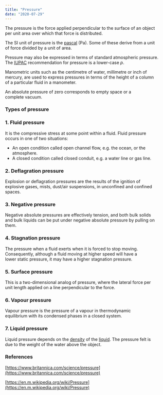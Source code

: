 ```yaml
---
title: "Pressure"
date: "2020-07-29"
---
```


The pressure is the force applied perpendicular to the surface of an object per unit area over which that force is distributed.

The SI unit of pressure is the [pascal](https://chemistdictionary.com/pascal/) (Pa). Some of these derive from a unit of force divided by a unit of area.

Pressure may also be expressed in terms of standard atmospheric pressure. The [IUPAC](https://chemistdictionary.com/iupac/) recommendation for pressure is a lower-case _p_.

Manometric units such as the centimetre of water, millimetre or inch of mercury, are used to express pressures in terms of the height of a column of a particular fluid in a manometer.

An absolute pressure of zero corresponds to empty space or a complete vacuum.

### Types of pressure

### 1\. Fluid pressure

It is the compressive stress at some point within a fluid. Fluid pressure occurs in one of two situations:

- An open condition called open channel flow, e.g. the ocean, or the atmosphere.
- A closed condition called closed conduit, e.g. a water line or gas line.

### 2\. Deflagration pressure

Explosion or deflagration pressures are the results of the ignition of explosive gases, mists, dust/air suspensions, in unconfined and confined spaces.

### 3\. Negative pressure

Negative absolute pressures are effectively tension, and both bulk solids and bulk liquids can be put under negative absolute pressure by pulling on them.

### 4\. Stagnation pressure

The pressure when a fluid exerts when it is forced to stop moving. Consequently, although a fluid moving at higher speed will have a lower static pressure, it may have a higher stagnation pressure.

### 5\. Surface pressure

This is a two-dimensional analog of pressure, where the lateral force per unit length applied on a line perpendicular to the force.

### 6\. Vapour pressure

Vapour pressure is the pressure of a vapour in thermodynamic equilibrium with its condensed phases in a closed system. 

### 7\. Liquid pressure

Liquid pressure depends on the [density](https://chemistdictionary.com/density/) of the [liquid](https://chemistdictionary.com/liquid/). The pressure felt is due to the weight of the water above the object.

### References

[https://www.britannica.com/science/pressure](https://www.britannica.com/science/pressure)

[https://en.m.wikipedia.org/wiki/Pressure](https://en.m.wikipedia.org/wiki/Pressure)
